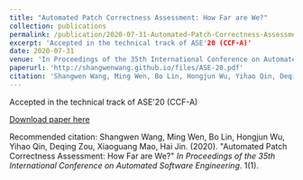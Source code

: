 ```yaml
---
title: "Automated Patch Correctness Assessment: How Far are We?"
collection: publications
permalink: /publication/2020-07-31-Automated-Patch-Correctness-Assessment:-How-Far-are-We?.md
excerpt: 'Accepted in the technical track of ASE'20 (CCF-A)'
date: 2020-07-31
venue: 'In Proceedings of the 35th International Conference on Automated Software Engineering'
paperurl: 'http://shangwenwang.github.io/files/ASE-20.pdf'
citation: 'Shangwen Wang, Ming Wen, Bo Lin, Hongjun Wu, Yihao Qin, Deqing Zou, Xiaoguang Mao, Hai Jin. (2020). &quot;Automated Patch Correctness Assessment: How Far are We?&quot; <i>In Proceedings of the 35th International Conference on Automated Software Engineering</i>. 1(1).'
---
```

Accepted in the technical track of ASE'20 (CCF-A)

[Download paper here](http://shangwenwang.github.io/files/ASE-20.pdf)

Recommended citation: Shangwen Wang, Ming Wen, Bo Lin, Hongjun Wu, Yihao Qin, Deqing Zou, Xiaoguang Mao, Hai Jin. (2020). "Automated Patch Correctness Assessment: How Far are We?" <i>In Proceedings of the 35th International Conference on Automated Software Engineering</i>. 1(1).
